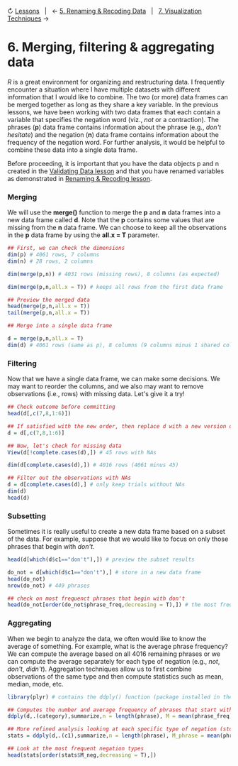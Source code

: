 ↻ [Lessons](../README.md#lessons)&nbsp;&nbsp;&nbsp;|&nbsp;&nbsp;&nbsp;← [5. Renaming & Recoding Data](05-renaming-recoding-data.md)&nbsp;&nbsp;&nbsp;|&nbsp;&nbsp;&nbsp;[7. Visualization Techniques](07-visualization-techniques.md) →

# 6. Merging, filtering & aggregating data

*R* is a great environment for organizing and restructuring data. I frequently encounter a situation where I have multiple datasets with different information that I would like to combine. The two (or more) data frames can be merged together as long as they share a key variable. In the previous lessons, we have been working with two data frames that each contain a variable that specifies the negation word (viz., *not* or a contraction). The phrases (**p**) data frame contains information about the phrase (e.g., *don't hesitate*) and the negation (**n**) data frame contains information about the frequency of the negation word. For further analysis, it would be helpful to combine these data into a single data frame.

Before proceeding, it is important that you have the data objects p and n created in the [Validating Data lesson](04-validating-data.md) and that you have renamed variables as demonstrated in [Renaming & Recoding lesson](05-renaming-recoding-data.md).

### Merging

We will use the **merge()** function to merge the **p** and **n** data frames into a new data frame called **d**. Note that the **p** contains some values that are missing from the **n** data frame. We can choose to keep all the observations in the **p** data frame by using the **all.x = T** parameter.

```r
## First, we can check the dimensions
dim(p) # 4061 rows, 7 columns
dim(n) # 28 rows, 2 columns

dim(merge(p,n)) # 4031 rows (missing rows), 8 columns (as expected)

dim(merge(p,n,all.x = T)) # keeps all rows from the first data frame

## Preview the merged data
head(merge(p,n,all.x = T))
tail(merge(p,n,all.x = T))

## Merge into a single data frame

d = merge(p,n,all.x = T)
dim(d) # 4061 rows (same as p), 8 columns (9 columns minus 1 shared column)
```

### Filtering

Now that we have a single data frame, we can make some decisions. We may want to reorder the columns, and we also may want to remove observations (i.e., rows) with missing data. Let's give it a try!

```r
## Check outcome before committing
head(d[,c(7,8,1:6)])

## If satisfied with the new order, then replace d with a new version of itself (be careful!)
d = d[,c(7,8,1:6)]

## Now, let's check for missing data
View(d[!complete.cases(d),]) # 45 rows with NAs

dim(d[complete.cases(d),]) # 4016 rows (4061 minus 45)

## Filter out the observations with NAs
d = d[complete.cases(d),] # only keep trials without NAs
dim(d)
head(d)
```

### Subsetting

Sometimes it is really useful to create a new data frame based on a subset of the data. For example, suppose that we would like to focus on only those phrases that begin with *don't*.

```r
head(d[which(d$c1=="don't"),]) # preview the subset results

do_not = d[which(d$c1=="don't"),] # store in a new data frame
head(do_not)
nrow(do_not) # 449 phrases

## check on most frequenct phrases that begin with don't
head(do_not[order(do_not$phrase_freq,decreasing = T),]) # the most frequent is "don't know" with 1790 occurrences

```

### Aggregating

When we begin to analyze the data, we often would like to know the average of something. For example, what is the average phrase frequency? We can compute the average based on all 4016 remaining phrases or we can compute the average separately for each type of negation (e.g., *not*, *don't*, *didn't*). Aggregation techniques allow us to first combine observations of the same type and then compute statistics such as mean, median, mode, etc.

```r
library(plyr) # contains the ddply() function (package installed in the software setup lesson)

## Computes the number and average frequency of phrases that start with not or with a contraction
ddply(d,.(category),summarize,n = length(phrase), M = mean(phrase_freq))

## More refined analysis looking at each specific type of negation (store stats in a new data frame)
stats = ddply(d,.(c1),summarize,n = length(phrase), M_phrase = mean(phrase_freq), M_neg = mean(neg_freq))

## Look at the most frequent negation types
head(stats[order(stats$M_neg,decreasing = T),])

```